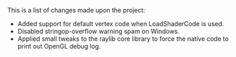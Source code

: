 This is a list of changes made upon the project:
- Added support for default vertex code when LoadShaderCode is used.
- Disabled stringop-overflow warning spam on Windows.
- Applied small tweaks to the raylib core library to force the native code to print out OpenGL debug log.
